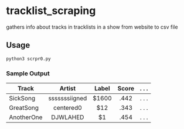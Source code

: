 # tracklist_scraping
gathers info about tracks in tracklists in a show from website to csv file

## Usage 
`python3 scrpr0.py`

### Sample Output
| Track         |    Artist     | Label | Score | . . . |
| ------------- |:-------------:|:-----:|:-----:| -----:|
| SickSong      | sssssssiigned | $1600 | .442  | . . . |
| GreatSong     | centered0     |   $12 | .343  | . . . |
|   AnotherOne  | DJWLAHED      |    $1 | .454  | . . . |

